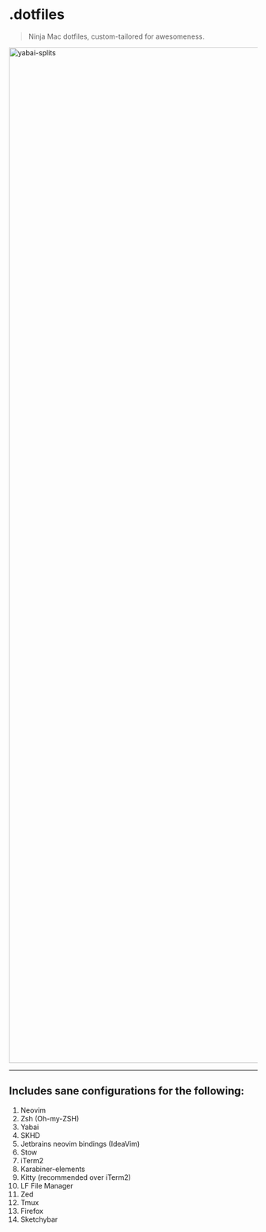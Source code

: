 # .dotfiles

> Ninja Mac dotfiles, custom-tailored for awesomeness.

<img width="2056" alt="yabai-splits" src="https://github.com/sameer1612/.dotfiles/assets/39580073/bf096981-b098-418f-a1cc-93d8cb198aa2">

---

## Includes sane configurations for the following:

1. Neovim
2. Zsh (Oh-my-ZSH)
3. Yabai
4. SKHD
5. Jetbrains neovim bindings (IdeaVim)
6. Stow
7. iTerm2
8. Karabiner-elements
9. Kitty (recommended over iTerm2)
10. LF File Manager
11. Zed
12. Tmux
13. Firefox
14. Sketchybar
